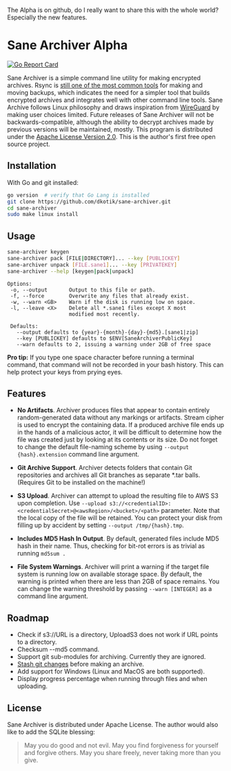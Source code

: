 The Alpha is on github, do I really want to share this with the whole world? Especially the new features.

# Sane Archiver Alpha

[![Go Report Card](https://goreportcard.com/badge/github.com/dkotik/sane-archiver)](https://goreportcard.com/report/github.com/dkotik/sane-archiver)

Sane Archiver is a simple command line utility for making encrypted archives. Rsync is [still one of the most common tools](https://www.tecmint.com/linux-system-backup-tools/) for making and moving backups, which indicates the need for a simpler tool that builds encrypted archives and integrates well with other command line tools. Sane Archive follows Linux philosophy and draws inspiration from [WireGuard](https://www.wireguard.com/) by making user choices limited. Future releases of Sane Archiver will not be backwards-compatible, although the ability to decrypt archives made by previous versions will be maintained, mostly. This program is distributed under the [Apache License Version 2.0](LICENSE). This is the author's first free open source project.

## Installation

With Go and git installed:

```bash
go version  # verify that Go Lang is installed
git clone https://github.com/dkotik/sane-archiver.git
cd sane-archiver
sudo make linux install
```

## Usage

```bash
sane-archiver keygen
sane-archiver pack [FILE|DIRECTORY]... --key [PUBLICKEY]
sane-archiver unpack [FILE.sane1]... --key [PRIVATEKEY]
sane-archiver --help [keygen|pack|unpack]
```

    Options:
     -o, --output       Output to this file or path.
     -f, --force        Overwrite any files that already exist.
     -w, --warn <GB>    Warn if the disk is running low on space.
     -l, --leave <X>    Delete all *.sane1 files except X most
                        modified most recently.

     Defaults:
       --output defaults to {year}-{month}-{day}-{md5}.[sane1|zip]
       --key [PUBLICKEY] defaults to $ENV[SaneArchiverPublicKey]
       --warn defaults to 2, issuing a warning under 2GB of free space

<!-- The path to newly created archive is printed into os.Stdout. The log of the creation process and any warnings or errors are printed into os.Stderr. This simplifies the creation of recipes that log to a certain file or notify you by email when archives are created or upload created files:

```bash
sane-archiver --key [PUBLICKEY] [FILE|DIRECTORY] 2>>report.log
sane-archiver --key [PUBLICKEY] [FILE|DIRECTORY] 2>>&1 | tee report.log | mail -s "Email subject" me@mymail.com
sane-archiver --key [PUBLICKEY] [FILE|DIRECTORY] 2>>report.log && aws s3 [DIRECTORY] sync s3://bucket...
``` -->

**Pro tip:** If you type one space character before running a terminal command, that command will not be recorded in your bash history. This can help protect your keys from prying eyes.

## Features

- **No Artifacts**. Archiver produces files that appear to contain entirely
  random-generated data without any markings or artifacts. Stream cipher is used to
  encrypt the containing data. If a produced archive file
  ends up in the hands of a malicious actor, it will be difficult to determine
  how the file was created just by looking at its contents or its size. Do not forget to change
  the default file-naming scheme by using `--output {hash}.extension` command line argument.

- **Git Archive Support**. Archiver detects folders that contain Git repositories and archives
  all Git branches as separate \*.tar balls. (Requires Git to be installed on the machine!)

- **S3 Upload**. Archiver can attempt to upload the resulting file to AWS S3 upon completion.
  Use `--upload s3://<credentialID>:<credentialSecret>@<awsRegion>/<bucket>/<path>` parameter.
  Note that the local copy of the file will be retained. You can protect your disk from filling up by accident by setting `--output /tmp/{hash}.tmp`.

- **Includes MD5 Hash In Output**. By default, generated files include MD5 hash in their name.
  Thus, checking for bit-rot errors is as trivial as running `md5sum .`

- **File System Warnings**. Archiver will print a warning if the target file system
  is running low on available storage space. By default, the warning is printed when there
  are less than 2GB of space remains. You can change the warning threshold by passing
  `--warn [INTEGER]` as a command line argument.

## Roadmap

- Check if s3://URL is a directory, UploadS3 does not work if URL points to a directory.
- Checksum --md5 command.
- Support git sub-modules for archiving. Currently they are ignored.
- [Stash git changes](https://stackoverflow.com/questions/2766600/git-archive-of-repository-with-uncommitted-changes) before making an archive.
- Add support for Windows (Linux and MacOS are both supported).
- Display progress percentage when running through files and when uploading.

## License

Sane Archiver is distributed under Apache License. The author would also like to add the SQLite blessing:

> May you do good and not evil. May you find forgiveness for yourself and forgive others. May you share freely, never taking more than you give.
